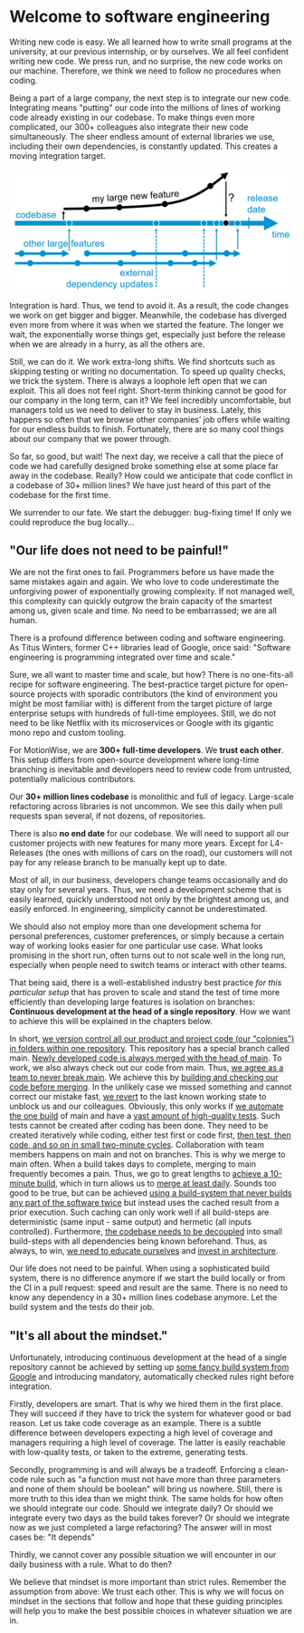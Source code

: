 # Welcome to software engineering

Writing new code is easy. 
We all learned how to write small programs at the university, at our previous internship, or by ourselves. 
We all feel confident writing new code.
We press run, and no surprise, the new code works on our machine. 
Therefore, we think we need to follow no procedures when coding.

Being a part of a large company, the next step is to integrate our new code.
Integrating means "putting" our code into the millions of lines of working code already existing in our codebase.
To make things even more complicated, our 300+ colleagues also integrate their new code simultaneously.
The sheer endless amount of external libraries we use, including their own dependencies, is constantly updated. 
This creates a moving integration target.

![Integration](img/1/branches.png)

Integration is hard. 
Thus, we tend to avoid it.
As a result, the code changes we work on get bigger and bigger.
Meanwhile, the codebase has diverged even more from where it was when we started the feature. 
The longer we wait, the exponentially worse things get, especially just before the release when we are already in a hurry, as all the others are. 

Still, we can do it. 
We work extra-long shifts. 
We find shortcuts such as skipping testing or writing no documentation.
To speed up quality checks, we trick the system. 
There is always a loophole left open that we can exploit.
This all does not feel right.
Short-term thinking cannot be good for our company in the long term, can it?
We feel incredibly uncomfortable, but managers told us we need to deliver to stay in business. 
Lately, this happens so often that we browse other companies’ job offers while waiting for our endless builds to finish. 
Fortunately, there are so many cool things about our company that we power through.

So far, so good, but wait!
The next day, we receive a call that the piece of code we had carefully designed broke something else at some place far away in the codebase.
Really? How could we anticipate that code conflict in a codebase of 30+ million lines?
We have just heard of this part of the codebase for the first time. 

We surrender to our fate. 
We start the debugger: bug-fixing time!
If only we could reproduce the bug locally...

## "Our life does not need to be painful!"

We are not the first ones to fail. 
Programmers before us have made the same mistakes again and again. 
We who love to code underestimate the unforgiving power of exponentially growing complexity.
If not managed well, this complexity can quickly outgrow the brain capacity of the smartest among us, given scale and time.
No need to be embarrassed; we are all human.

There is a profound difference between coding and software engineering.
As Titus Winters, former C++ libraries lead of Google, once said:
"Software engineering is programming integrated over time and scale." 

Sure, we all want to master time and scale, but how? 
There is no one-fits-all recipe for software engineering. 
The best-practice target picture for open-source projects with sporadic contributors (the kind of environment you might be most familiar with) is different from the target picture of large enterprise setups with hundreds of full-time employees.
Still, we do not need to be like Netflix with its microservices or Google with its gigantic mono repo and custom tooling. 

For MotionWise, we are __300+ full-time developers__. 
We __trust each other__. This setup differs from open-source development where long-time branching is inevitable and developers need to review code from untrusted, potentially malicious contributors. 

Our __30+ million lines codebase__ is monolithic and full of legacy.
Large-scale refactoring across libraries is not uncommon.
We see this daily when pull requests span several, if not dozens, of repositories.

There is also __no end date__ for our codebase. We will need to support all our customer projects with new features for many more years. Except for L4-Releases (the ones with millions of cars on the road), our customers will not pay for any release branch to be manually kept up to date. 

Most of all, in our business, developers change teams occasionally and do stay only for several years. Thus, we need a development scheme that is easily learned, quickly understood not only by the brightest among us, and easily enforced. In engineering, simplicity cannot be underestimated.

We should also not employ more than one development schema for personal preferences, customer preferences, or simply because a certain way of working looks easier for one particular use case. What looks promising in the short run, often turns out to not scale well in the long run, especially when people need to switch teams or interact with other teams. 

That being said, there is a well-established industry best practice _for this particular setup_ that has proven to scale and stand the test of time more efficiently than developing large features is isolation on branches:
**Continuous development at the head of a single repository**. 
How we want to achieve this will be explained in the chapters below. 

In short, [we version control all our product and project code (our "colonies") in folders within one repository](chap_version_control). This repository has a special  branch called main. [Newly developed code is always merged with the head of main](develop_at_head). To work, we also always check out our code from main. Thus, [we agree as a team to never break main](chap_never_break_main). We achieve this by [building and checking our code before merging](chap_build_before_merge). In the unlikely case we missed something and cannot correct our mistake fast, [we revert](chap_revert) to the last known working state to unblock us and our colleagues. Obviously, this only works if [we automate the one build](chap_automate_the_one_build) of main and have a [vast amount of high-quality tests](chap_tests). Such tests cannot be created after coding has been done. They need to be created iteratively while coding, either test first or code first, [then test, then code, and so on in small two-minute cycles](chap_tdd). Collaboration with team members happens on main and not on branches. This is why we merge to main often. When a build takes days to complete, merging to main frequently becomes a pain. Thus, we go to great lengths to [achieve a 10-minute build](chap_fast_build), which in turn allows us to [merge at least daily](chap_merge_daily). Sounds too good to be true, but can be achieved [using a build-system that never builds any part of the software twice](chap_build_system) but instead uses the cached result from a prior execution. Such caching can only work well if all build-steps are deterministic (same input - same output) and hermetic (all inputs controlled). Furthermore, [the codebase needs to be decoupled](chap_decouple) into small build-steps with all dependencies being known beforehand. Thus, as always, to win, [we need to educate ourselves](chap_educate) and [invest in architecture](chap_architecture).

Our life does not need to be painful. When using a sophisticated build system, there is no difference anymore if we start the build locally or from the CI in a pull request: speed and result are the same. There is no need to know any dependency in a 30+ million lines codebase anymore. Let the build system and the tests do their job.

## "It's all about the mindset."

Unfortunately, introducing continuous development at the head of a single repository cannot be achieved by setting up [some fancy build system from Google](https://bazel.build/) and introducing mandatory, automatically checked rules right before integration. 

Firstly, developers are smart. That is why we hired them in the first place. They will succeed if they have to trick the system for whatever good or bad reason. Let us take code coverage as an example. There is a subtle difference between developers expecting a high level of coverage and managers requiring a high level of coverage. The latter is easily reachable with low-quality tests, or taken to the extreme, generating tests. 

Secondly, programming is and will always be a tradeoff. Enforcing a clean-code rule such as "a function must not have more than three parameters and none of them should be boolean" will bring us nowhere. Still, there is more truth to this idea than we might think. The same holds for how often we should integrate our code. Should we integrate daily? Or should we integrate every two days as the build takes forever? Or should we integrate now as we just completed a large refactoring? The answer will in most cases be: "It depends"

Thirdly, we cannot cover any possible situation we will encounter in our daily business with a rule. What to do then? 

We believe that mindset is more important than strict rules. Remember the assumption from above: We trust each other. This is why we will focus on mindset in the sections that follow and hope that these guiding principles will help you to make the best possible choices in whatever situation we are in. 